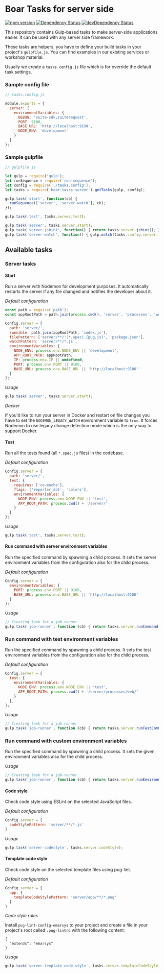 # Boar Tasks for server side

[![npm version](https://badge.fury.io/js/boar-tasks-server.svg)](http://badge.fury.io/js/boar-tasks-server)
[![Dependency Status](https://david-dm.org/emartech/boar-tasks-server.svg)](https://david-dm.org/emartech/boar-tasks-server)
[![devDependency Status](https://david-dm.org/emartech/boar-tasks-server/dev-status.svg)](https://david-dm.org/emartech/boar-tasks-server#info=devDependencies)

This repository contains Gulp-based tasks to make server-side applications easier. It can be used with any server side framework.

These tasks are helpers, you have to define your build tasks in your project's `gulpfile.js`. You can find examples in our existing services or workshop material.

Usually we create a `tasks.config.js` file which is for override the default task settings.

### Sample config file

```javascript
// tasks.config.js

module.exports = {
  server: {
    environmentVariables: {
      DEBUG: 'suite-sdk,suiterequest',
      PORT: 9100,
      BASE_URL: 'http://localhost:9100',
      NODE_ENV: 'development'
    }
  }
};
```

### Sample gulpfile

```javascript
// gulpfile.js

let gulp = require('gulp');
let runSequence = require('run-sequence');
let config = require('./tasks.config');
let tasks = require('boar-tasks-server').getTasks(gulp, config);

gulp.task('start', function(cb) {
  runSequence(['server', 'server-watch'], cb);
});

gulp.task('test', tasks.server.test);

gulp.task('server', tasks.server.start);
gulp.task('server-jshint', function() { return tasks.server.jshint(); });
gulp.task('server-watch', function() { gulp.watch(tasks.config.server.filePattern) });
```

## Available tasks

### Server tasks

#### Start
Run a server with Nodemon for development purposes. It automatically restarts the server if any file changed and notifies the developer about it.

*Default configuration*

```javascript
const path = require('path');
const appRootPath = path.join(process.cwd(), 'server', 'processes', 'web');

Config.server = {
  path: 'server/',
  runnable: path.join(appRootPath, 'index.js'),
  filePattern: ['server/**/!(*.spec).{pug,js}', 'package.json'],
  watchPattern: 'server/**/*.js',
  environmentVariables: {
    NODE_ENV: process.env.NODE_ENV || 'development',
    APP_ROOT_PATH: appRootPath,
    IP: process.env.IP || undefined,
    PORT: process.env.PORT || 9100,
    BASE_URL: process.env.BASE_URL || 'http://localhost:9100'
  }
};
```

*Usage*

```javascript
gulp.task('server', tasks.server.start);
```

*Docker*

If you'd like to run your server in Docker and restart on file changes you have to set the `NODEMON_LEGACY_WATCH` environment variable to `true`. It forces Nodemon to use legacy change detection mode which is the only way to support Docker.



#### Test
Run all the tests found (all `*.spec.js` files) in the codebase.

*Default configuration*

```javascript
Config.server = {
  path: 'server/',
  test: {
    requires: ['co-mocha'],
    flags: ['reporter dot', 'colors'],
    environmentVariables: {
      NODE_ENV: process.env.NODE_ENV || 'test',
      APP_ROOT_PATH: process.cwd() + '/server/'
    }
  }
};
```

*Usage*

```javascript
gulp.task('test', tasks.server.test);
```



#### Run command with server environment variables
Run the specified command by spawning a child process. It sets the server environment variables from the configuration also for the child process.

*Default configuration*

```javascript
Config.server = {
  environmentVariables: {
    PORT: process.env.PORT || 9100,
    BASE_URL: process.env.BASE_URL || 'http://localhost:9100'
  }
};
```

*Usage*

```javascript
// Creating task for a job-runner
gulp.task('job-runner', function (cb) { return tasks.server.runCommand('server/processes/job-runner', cb) });
```



### Run command with test environment variables
Run the specified command by spawning a child process. It sets the test environment variables from the configuration also for the child process.

*Default configuration*

```javascript
Config.server = {
  test: {
    environmentVariables: {
      NODE_ENV: process.env.NODE_ENV || 'test',
      APP_ROOT_PATH: process.cwd() + '/server/processes/web/'
    }
  },
};
```

*Usage*

```javascript
// Creating task for a job-runner
gulp.task('job-runner', function (cb) { return tasks.server.runTestCommand('server/processes/job-runner', cb) });
```


### Run command with custom environment variables
Run the specified command by spawning a child process. It sets the given environment variables also for the child process.

*Usage*

```javascript
// Creating task for a job-runner
gulp.task('job-runner', function (cb) { return tasks.server.runEnvironmentCommand('server/processes/job-runner', { NODE_ENV: 'integration' }, cb) });
```


#### Code style
Check code style using ESLint on the selected JavaScript files.

*Default configuration*

```javascript
Config.server = {
  codeStylePattern: 'server/**/*.js'
}
```

*Usage*

```javascript
gulp.task('server-codestyle', tasks.server.codeStyle);
```



#### Template code style
Check code style on the selected template files using pug-lint.

*Default configuration*

```javascript
Config.server = {
  app: {
    templateCodeStylePattern: 'server/app/**/*.pug'
  }
}
```

*Code style rules*

Install `pug-lint-config-emarsys` to your project and create a file in your project's root called `.pug-lintrc` with the following content:

```
{
  "extends": "emarsys"
}
```

*Usage*

```javascript
gulp.task('server-template-code-style', tasks.server.templateCodeStyle);
```
